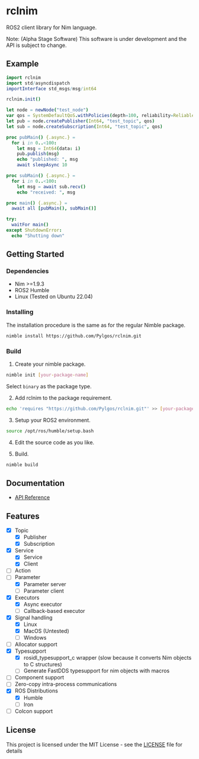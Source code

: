 # rclnim

ROS2 client library for Nim language.

Note: (Alpha Stage Software) This software is under development and the API is subject to change.

## Example

```nim
import rclnim
import std/asyncdispatch
importInterface std_msgs/msg/int64

rclnim.init()

let node = newNode("test_node")
var qos = SystemDefaultQoS.withPolicies(depth=100, reliability=Reliable)
let pub = node.createPublisher(Int64, "test_topic", qos)
let sub = node.createSubscription(Int64, "test_topic", qos)

proc pubMain() {.async.} =
  for i in 0..<100:
    let msg = Int64(data: i)
    pub.publish(msg)
    echo "published: ", msg
    await sleepAsync 10

proc subMain() {.async.} =
  for i in 0..<100:
    let msg = await sub.recv()
    echo "received: ", msg

proc main() {.async.} =
  await all [pubMain(), subMain()]

try:
  waitFor main()
except ShutdownError:
  echo "Shutting down"

```

## Getting Started

### Dependencies

* Nim >=1.9.3
* ROS2 Humble
* Linux (Tested on Ubuntu 22.04)

### Installing

The installation procedure is the same as for the regular Nimble package.

```bash
nimble install https://github.com/Pylgos/rclnim.git
```

### Build

1. Create your nimble package.
  ```bash
  nimble init [your-package-name]
  ```
  Select `binary` as the package type.

2. Add rclnim to the package requirement.
  ```bash
  echo 'requires "https://github.com/Pylgos/rclnim.git"' >> [your-package-name].nimble
  ```

3. Setup your ROS2 environment.
  ```bash
  source /opt/ros/humble/setup.bash
  ```

4. Edit the source code as you like.

5. Build.
  ```bash
  nimble build
  ```

## Documentation
* [API Reference](https://pylgos.github.io/rclnim/)

## Features

- [x] Topic
  - [x] Publisher
  - [x] Subscription
- [x] Service
  - [x] Service
  - [x] Client
- [ ] Action
- [ ] Parameter
  - [x] Parameter server
  - [ ] Parameter client
- [x] Executors
  - [x] Async executor
  - [ ] Callback-based executor
- [x] Signal handling
  - [x] Linux
  - [x] MacOS (Untested)
  - [ ] Windows
- [ ] Allocator support
- [x] Typesupport
  - [x] rosidl_typesupport_c wrapper (slow because it converts  Nim objects to C structures)
  - [ ] Generate FastDDS typesupport for nim objects with macros
- [ ] Component support
- [ ] Zero-copy intra-process communications
- [x] ROS Distributions
  - [x] Humble
  - [ ] Iron
- [ ] Colcon support

## License

This project is licensed under the MIT License - see the [LICENSE](./LICENSE) file for details
